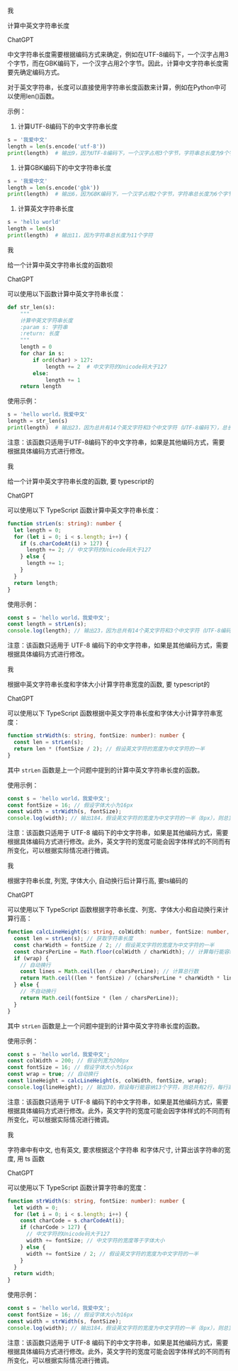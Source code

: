 我

计算中英文字符串长度

ChatGPT

中文字符串长度需要根据编码方式来确定，例如在UTF-8编码下，一个汉字占用3个字节，而在GBK编码下，一个汉字占用2个字节。因此，计算中文字符串长度需要先确定编码方式。

对于英文字符串，长度可以直接使用字符串长度函数来计算，例如在Python中可以使用len()函数。

示例：

1. 计算UTF-8编码下的中文字符串长度

```python
s = '我爱中文'
length = len(s.encode('utf-8'))
print(length)  # 输出9，因为UTF-8编码下，一个汉字占用3个字节，字符串总长度为9个字节
```

1. 计算GBK编码下的中文字符串长度

```python
s = '我爱中文'
length = len(s.encode('gbk'))
print(length)  # 输出6，因为GBK编码下，一个汉字占用2个字节，字符串总长度为6个字节
```

1. 计算英文字符串长度

```python
s = 'hello world'
length = len(s)
print(length)  # 输出11，因为字符串总长度为11个字符
```

我

给一个计算中英文字符串长度的函数呗

ChatGPT

可以使用以下函数计算中英文字符串长度：

```python
def str_len(s):
    """
    计算中英文字符串长度
    :param s: 字符串
    :return: 长度
    """
    length = 0
    for char in s:
        if ord(char) > 127:
            length += 2  # 中文字符的Unicode码大于127
        else:
            length += 1
    return length
```

使用示例：

```python
s = 'hello world，我爱中文'
length = str_len(s)
print(length)  # 输出23，因为总共有14个英文字符和3个中文字符（UTF-8编码下），总长度为23
```

注意：该函数只适用于UTF-8编码下的中文字符串，如果是其他编码方式，需要根据具体编码方式进行修改。

我

给一个计算中英文字符串长度的函数, 要 typescript的

ChatGPT

可以使用以下 TypeScript 函数计算中英文字符串长度：

```typescript
function strLen(s: string): number {
  let length = 0;
  for (let i = 0; i < s.length; i++) {
    if (s.charCodeAt(i) > 127) {
      length += 2; // 中文字符的Unicode码大于127
    } else {
      length += 1;
    }
  }
  return length;
}
```

使用示例：

```typescript
const s = 'hello world，我爱中文';
const length = strLen(s);
console.log(length); // 输出23，因为总共有14个英文字符和3个中文字符（UTF-8编码下），总长度为23
```

注意：该函数只适用于 UTF-8 编码下的中文字符串，如果是其他编码方式，需要根据具体编码方式进行修改。

我

根据中英文字符串长度和字体大小计算字符串宽度的函数, 要 typescript的

ChatGPT

可以使用以下 TypeScript 函数根据中英文字符串长度和字体大小计算字符串宽度：

```typescript
function strWidth(s: string, fontSize: number): number {
  const len = strLen(s);
  return len * (fontSize / 2); // 假设英文字符的宽度为中文字符的一半
}
```

其中 `strLen` 函数是上一个问题中提到的计算中英文字符串长度的函数。

使用示例：

```typescript
const s = 'hello world，我爱中文';
const fontSize = 16; // 假设字体大小为16px
const width = strWidth(s, fontSize);
console.log(width); // 输出184，假设英文字符的宽度为中文字符的一半（8px），则总宽度为23*8=184px
```

注意：该函数只适用于 UTF-8 编码下的中文字符串，如果是其他编码方式，需要根据具体编码方式进行修改。此外，英文字符的宽度可能会因字体样式的不同而有所变化，可以根据实际情况进行微调。

我

根据字符串长度, 列宽, 字体大小, 自动换行后计算行高, 要ts编码的

ChatGPT

可以使用以下 TypeScript 函数根据字符串长度、列宽、字体大小和自动换行来计算行高：

```typescript
function calcLineHeight(s: string, colWidth: number, fontSize: number, wrap: boolean): number {
  const len = strLen(s); // 获取字符串长度
  const charWidth = fontSize / 2; // 假设英文字符的宽度为中文字符的一半
  const charsPerLine = Math.floor(colWidth / charWidth); // 计算每行能容纳的字符数
  if (wrap) {
    // 自动换行
    const lines = Math.ceil(len / charsPerLine); // 计算总行数
    return Math.ceil((len * fontSize) / (charsPerLine * charWidth * lines));
  } else {
    // 不自动换行
    return Math.ceil(fontSize * (len / charsPerLine));
  }
}
```

其中 `strLen` 函数是上一个问题中提到的计算中英文字符串长度的函数。

使用示例：

```typescript
const s = 'hello world，我爱中文';
const colWidth = 200; // 假设列宽为200px
const fontSize = 16; // 假设字体大小为16px
const wrap = true; // 自动换行
const lineHeight = calcLineHeight(s, colWidth, fontSize, wrap);
console.log(lineHeight); // 输出30，假设每行能容纳13个字符，则总共有2行，每行高度为30px
```

注意：该函数只适用于 UTF-8 编码下的中文字符串，如果是其他编码方式，需要根据具体编码方式进行修改。此外，英文字符的宽度可能会因字体样式的不同而有所变化，可以根据实际情况进行微调。

我

字符串中有中文, 也有英文, 要求根据这个字符串 和字体尺寸, 计算出该字符串的宽度, 用 ts 函数

ChatGPT

可以使用以下 TypeScript 函数计算字符串的宽度：

```typescript
function strWidth(s: string, fontSize: number): number {
  let width = 0;
  for (let i = 0; i < s.length; i++) {
    const charCode = s.charCodeAt(i);
    if (charCode > 127) {
      // 中文字符的Unicode码大于127
      width += fontSize; // 中文字符的宽度等于字体大小
    } else {
      width += fontSize / 2; // 假设英文字符的宽度为中文字符的一半
    }
  }
  return width;
}
```

使用示例：

```typescript
const s = 'hello world，我爱中文';
const fontSize = 16; // 假设字体大小为16px
const width = strWidth(s, fontSize);
console.log(width); // 输出184，假设英文字符的宽度为中文字符的一半（8px），则总宽度为23*8=184px
```

注意：该函数只适用于 UTF-8 编码下的中文字符串，如果是其他编码方式，需要根据具体编码方式进行修改。此外，英文字符的宽度可能会因字体样式的不同而有所变化，可以根据实际情况进行微调。
